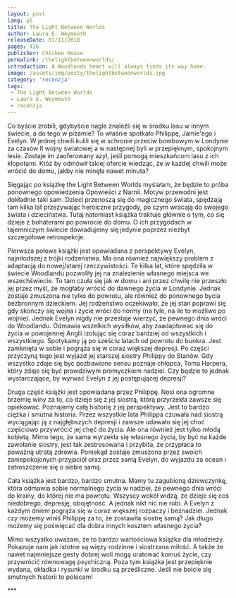 ```yaml
---
layout: post
lang: pl
title: The Light Between Worlds
author: Laura E. Weymouth
releaseDate: 01/11/2018
pages: 416
publisher: Chicken House
permalink: /thelightbetweenworlds/
introduction: A Woodlands heart will always finds its way home.
image: /assets/img/posty/thelightbetweenworlds.jpg
category: 'recenzja'
tags:
 - The Light Between Worlds
 - Laura E. Weymouth
 - recenzja
---
```

  Co byście zrobili, gdybyście nagle znaleźli się w środku lasu w innym świecie, a do tego w piżamie? To właśnie spotkało Philippę, Jamie'ego i Evelyn. W jednej chwili kulili się w schronie przeciw bombowym w Londynie za czasów II wojny światowej a w następnej byli w przepięknym, spokojnym lesie. Zostaje im zaoferowany azyl, jeśli pomogą mieszkańcom lasu z ich kłopotami. Któż by odmówił takiej ofercie wiedząc, że w każdej chwili może wrócić do domu, jakby nie minęła nawet minuta?

  Sięgając po książkę the Light Between Worlds myślałam, że będzie to próba ponownego opowiedzenia Opowieści z Narnii. Motyw przewodni jest dokładnie taki sam. Dzieci przenoszą się do magicznego świata, spędzają tam kilka lat przezywając heroiczne przygody, po czym wracają do swojego świata i dzieciństwa. Tutaj natomiast książka traktuje głównie o tym, co się dzieje z bohaterami po powrocie do domu. O ich przygodach w tajemniczym świecie dowiadujemy się jedynie poprzez niezbyt szczegółowe retrospekcje.

  Pierwsza połowa książki jest opowiadana z perspektywy Evelyn, najmłodszej z trójki rodzeństwa. Ma ona również największy problem z adaptacją do nowej/starej rzeczywistości. Te kilka lat, które spędziła w świecie Woodlandu pozwoliły jej na znalezienie własnego miejsca we wszechświecie. To tam czuła się jak w domu i ani przez chwilę nie przeszło jej przez myśl, że mogłaby wrócić do dawnego życia w Londynie. Jednak zostaje zmuszona nie tylko do powrotu, ale również do ponownego bycia bezbronnym dzieckiem. Jej rodzeństwo oczekiwało, że jej stan poprawi się gdy skończy się wojna i życie wróci do normy (na tyle, na ile to możliwe po wojnie). Jednak Evelyn nigdy nie przestaje wierzyć, że pewnego dnia wróci do Woodlandu. Odmawia wszelkich wysiłków, aby zaadaptować się do życia w powojennej Anglii izolując się coraz bardziej od wszystkich i wszystkiego. Spotykamy ją po sześciu latach od powrotu do bunkra. Jest zamknięta w sobie i pogrąża się w coraz większej depresji. Po części przyczyną tego jest wyjazd jej starszej siostry Philippy do Stanów. Gdy wszystko zdaje się byc pozbawione sensu poznaje chłopca, Toma Harpera, który zdaje się być prawdziwym promyczkiem nadziei. Czy będzie to jednak wystarczające, by wyrwać Evelyn z jej postępującej depresji?

  Druga część książki jest opowiadana przez Philippę. Nosi ona ogromne brzemię winy za to, co dzieje się z jej siostrą, którą przyrzekła zawsze się opiekować. Poznajemy całą historię z jej perspektywy. Jest to bardzo ciężka i smutna historia. Przez wszystkie lata Philippa czuwała nad siostrą wyciągając ją z najgłębszych depresji i zawsze udawało się jej choć częściowo przywrócić jej chęć do życia. Ale ona również jest tylko młodą kobietą. Mimo tego, że sama wyrzekła się własnego życia, by być na każde zawołanie siostry, jest tak zestresowana i przybita, że przypłaca to poważną utratą zdrowia. Poniekąd zostaje zmuszona przez swoich zaniepokojonych przyjaciół oraz przez samą Evelyn, do wyjazdu za ocean i zatroszczenie się o siebie samą.

  Cała książka jest bardzo, bardzo smutna. Mamy tu zagubioną dziewczynkę, która odmawia sobie normalnego życia w nadziei, że pewnego dnia wróci do krainy, do której nie ma powrotu. Wszyscy wokół widzą, że dzieje się coś niedobrego, depresję, obojętność. A jednak nikt nic nie robi. A Evelyn z każdym dniem pogrąża się w coraz większej rozpaczy i beznadziei. Jednak czy możemy winiś Philippę za to, że zostawiła siostrę samą? Jak długo możemy się poświęcać dla dobra innych kosztem własnego życia?  

  Mimo wszystko uważam, że to bardzo wartościowa książka dla młodzieży. Pokazuje nam jak istotne są więzy rodzinne i siostrzana miłość. A także że nawet najmniejsze gesty dobrej woli mogą uratować komuś życie, czy przywrócić równowagę psychiczną. Poza tym książka jest przepięknie wydana, okładka i rysunki w środku są prześliczne. Jeśli nie boicie się smutnych historii to polecam!


 \*\*\*
